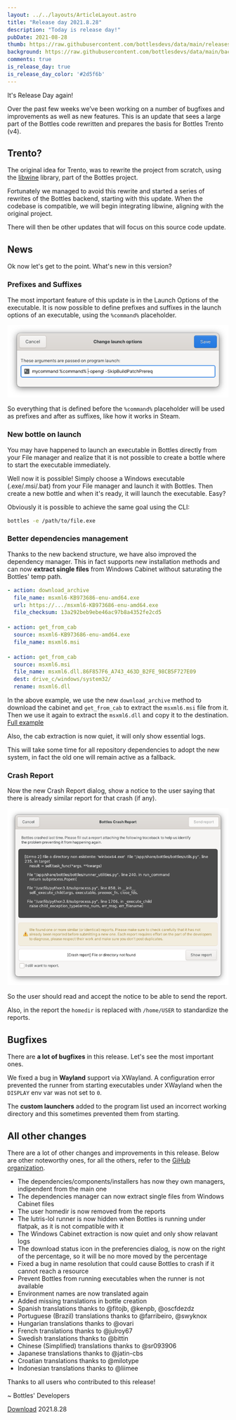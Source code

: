 ```yaml
---
layout: ../../layouts/ArticleLayout.astro
title: "Release day 2021.8.28"
description: "Today is release day!"
pubDate: 2021-08-28
thumb: https://raw.githubusercontent.com/bottlesdevs/data/main/releases/2021.8.28/release-day.png
background: https://raw.githubusercontent.com/bottlesdevs/data/main/backgrounds/2021.8.28.png
comments: true
is_release_day: true
is_release_day_color: '#2d5f6b'
---
```


It's Release Day again!

Over the past few weeks we’ve been working on a number of bugfixes and 
improvements as well as new features. This is an update that sees a large 
part of the Bottles code rewritten and prepares the basis for Bottles 
Trento (v4).

## Trento?
The original idea for Trento, was to rewrite the project from scratch, using 
the [libwine](https://github.com/bottlesdevs/libwine) library, part of the 
Bottles project. 

Fortunately we managed to avoid this rewrite and started a series of rewrites 
of the Bottles backend, starting with this update. When the codebase is 
compatible, we will begin integrating libwine, aligning with the 
original project.

There will then be other updates that will focus on this source code update.

## News
Ok now let's get to the point. What's new in this version?

### Prefixes and Suffixes

The most important feature of this update is in the Launch Options of the 
executable. It is now possible to define prefixes and suffixes in the launch 
options of an executable, using the `%command%` placeholder.

![Launch Options with %command% placeholder](/uploads/launch-options-command-placeholder.png)

So everything that is defined before the `%command%` placeholder will be
used as prefixes and after as suffixes, like how it works in Steam.

### New bottle on launch
You may have happened to launch an executable in Bottles directly from your 
File manager and realize that it is not possible to create a bottle where to 
start the executable immediately.

Well now it is possible! Simply choose a Windows executable (.exe/.msi/.bat) 
from your File manager and launch it with Bottles. Then create a new bottle 
and when it's ready, it will launch the executable. Easy?

Obviously it is possible to achieve the same goal using the CLI:

```bash
bottles -e /path/to/file.exe
```

### Better dependencies management
Thanks to the new backend structure, we have also improved the dependency 
manager. This in fact supports new installation methods and can now **extract 
single files** from Windows Cabinet without saturating the Bottles' temp path.

```yaml
- action: download_archive
  file_name: msxml6-KB973686-enu-amd64.exe
  url: https://.../msxml6-KB973686-enu-amd64.exe
  file_checksum: 13a292beb9ebe46ac97b8a4352fe2cd5
  
- action: get_from_cab
  source: msxml6-KB973686-enu-amd64.exe
  file_name: msxml6.msi
  
- action: get_from_cab
  source: msxml6.msi
  file_name: msxml6.dll.86F857F6_A743_463D_B2FE_98CB5F727E09
  dest: drive_c/windows/system32/
  rename: msxml6.dll
```

In the above example, we use the new `download_archive` method to download
the cabinet and `get_from_cab` to extract the `msxml6.msi` file from it. Then
we use it again to extract the `msxml6.dll` and copy it to the destination.
[Full example](https://github.com/bottlesdevs/dependencies/blob/main/Essentials/msxml6_testing.yml)

Also, the cab extraction is now quiet, it will only show essential logs.

This will take some time for all repository dependencies to adopt the new 
system, in fact the old one will remain active as a fallback.

### Crash Report
Now the new Crash Report dialog, show a notice to the user saying that there
is already similar report for that crash (if any).

![Crash Report Notice](/uploads/crash-report-notice.png)

So the user should read and accept the notice to be able to send the report.

Also, in the report the `homedir` is replaced with `/home/USER` to standardize
the reports.

## Bugfixes
There are **a lot of bugfixes** in this release. Let's see the most important 
ones.

We fixed a bug in **Wayland** support via XWayland. A configuration error 
prevented the runner from starting executables under XWayland when the 
`DISPLAY` env var was not set to `0`.

The **custom launchers** added to the program list used an incorrect working 
directory and this sometimes prevented them from starting.

## All other changes
There are a lot of other changes and improvements in this release. Below are 
other noteworthy ones, for all the others, refer to 
the [GiHub organization](https://github.com/bottlesdevs).

* The dependencies/components/installers has now they own managers, indipendent from the main one
* The dependencies manager can now extract single files from Windows Cabinet files
* The user homedir is now removed from the reports
* The lutris-lol runner is now hidden when Bottles is running under flatpak, as it is not compatible with it
* The Windows Cabinet extraction is now quiet and only show relavant logs
* The download status icon in the preferencies dialog, is now on the right of the percentage, so it will be no more moved by the percentage
* Fixed a bug in name resolution that could cause Bottles to crash if it cannot reach a resource
* Prevent Bottles from running executables when the runner is not available
* Environment names are now translated again
* Added missing translations in bottle creation
* Spanish translations thanks to @fitojb, @kenpb, @oscfdezdz
* Portuguese (Brazil) translations thanks to @farribeiro, @swyknox
* Hungarian translations thanks to @ovari
* French translations thanks to @julroy67
* Swedish translations thanks to @bittin
* Chinese (Simplified) translations thanks to @sr093906
* Japanese translations thanks to @jatin-cbs
* Croatian translations thanks to @milotype
* Indonesian translations thanks to @liimee

Thanks to all users who contributed to this release!

~ Bottles' Developers

<a class="button" href="/download" style="">Download</a> 2021.8.28
